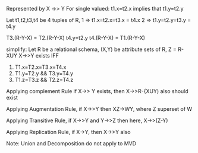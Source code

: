 Represented by X ->> Y
For single valued:
	t1.x=t2.x implies that t1.y=t2.y

Let t1,t2,t3,t4 be 4 tuples of R, 
1 => t1.x=t2.x=t3.x = t4.x 
2 => t1.y=t2.y=t3.y = t4.y 

T3.(R-Y-X) = T2.(R-Y-X)
t4.y=t2.y
t4.(R-Y-X) = T1.(R-Y-X)

simplify:
Let R be a relational schema, (X,Y) be attribute sets of R, Z = R-XUY
X->>Y exists IFF
1. T1.x=T2.x=T3.x=T4.x 
2. T1.y=T2.y && T3.y=T4.y 
3. T1.z=T3.z && T2.z=T4.z

Applying complement Rule
if X->> Y exists, then
X->>R-{XUY) also should exist

Applying Augmentation Rule, if 
X->>Y
then XZ->WY, where Z superset of W

Applying Transitive Rule, if 
X->>Y and Y->>Z
then here, X->>(Z-Y)

Applying Replication Rule, if
X->Y, then X->>Y also

Note: Union and Decomposition do not apply to MVD